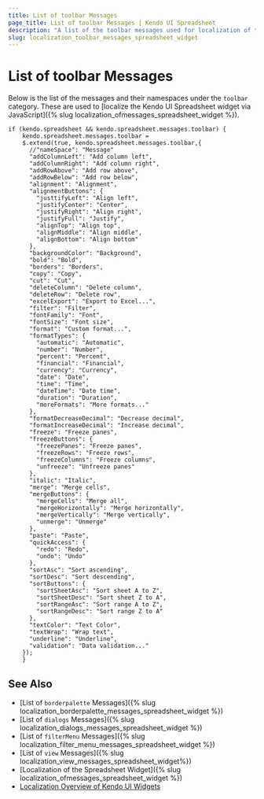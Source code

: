 ```yaml
---
title: List of toolbar Messages
page_title: List of toolbar Messages | Kendo UI Spreadsheet
description: "A list of the toolbar messages used for localization of the Kendo UI Spreadsheet widget via JavaScript."
slug: localization_toolbar_messages_spreadsheet_widget
---
```


# List of toolbar Messages

Below is the list of the messages and their namespaces under the `toolbar` category. These are used to [localize the Kendo UI Spreadsheet widget via JavaScript]({% slug localization_ofmessages_spreadsheet_widget %}).

    if (kendo.spreadsheet && kendo.spreadsheet.messages.toolbar) {
        kendo.spreadsheet.messages.toolbar =
        $.extend(true, kendo.spreadsheet.messages.toolbar,{
          //"nameSpace": "Message"
          "addColumnLeft": "Add column left",
          "addColumnRight": "Add column right",
          "addRowAbove": "Add row above",
          "addRowBelow": "Add row below",
          "alignment": "Alignment",
          "alignmentButtons": {
            "justtifyLeft": "Align left",
            "justifyCenter": "Center",
            "justifyRight": "Align right",
            "justifyFull": "Justify",
            "alignTop": "Align top",
            "alignMiddle": "Align middle",
            "alignBottom": "Align bottom"
          },
          "backgroundColor": "Background",
          "bold": "Bold",
          "borders": "Borders",
          "copy": "Copy",
          "cut": "Cut",
          "deleteColumn": "Delete column",
          "deleteRow": "Delete row",
          "excelExport": "Export to Excel...",
          "filter": "Filter",
          "fontFamily": "Font",
          "fontSize": "Font size",
          "format": "Custom format...",
          "formatTypes": {
            "automatic": "Automatic",
            "number": "Number",
            "percent": "Percent",
            "financial": "Financial",
            "currency": "Currency",
            "date": "Date",
            "time": "Time",
            "dateTime": "Date time",
            "duration": "Duration",
            "moreFormats": "More formats..."
          },
          "formatDecreaseDecimal": "Decrease decimal",
          "formatIncreaseDecimal": "Increase decimal",
          "freeze": "Freeze panes",
          "freezeButtons": {
            "freezePanes": "Freeze panes",
            "freezeRows": "Freeze rows",
            "freezeColumns": "Freeze columns",
            "unfreeze": "Unfreeze panes"
          },
          "italic": "Italic",
          "merge": "Merge cells",
          "mergeButtons": {
            "mergeCells": "Merge all",
            "mergeHorizontally": "Merge horizontally",
            "mergeVertically": "Merge vertically",
            "unmerge": "Unmerge"
          },
          "paste": "Paste",
          "quickAccess": {
            "redo": "Redo",
            "undo": "Undo"
          },
          "sortAsc": "Sort ascending",
          "sortDesc": "Sort descending",
          "sortButtons": {
            "sortSheetAsc": "Sort sheet A to Z",
            "sortSheetDesc": "Sort sheet Z to A",
            "sortRangeAsc": "Sort range A to Z",
            "sortRangeDesc": "Sort range Z to A"
          },
          "textColor": "Text Color",
          "textWrap": "Wrap text",
          "underline": "Underline",
          "validation": "Data validation..."
        });
        }

## See Also

* [List of `borderpalette` Messages]({% slug localization_borderpalette_messages_spreadsheet_widget %})
* [List of `dialogs` Messages]({% slug localization_dialogs_messages_spreadsheet_widget %})
* [List of `filterMenu` Messages]({% slug localization_filter_menu_messages_spreadsheet_widget %})
* [List of `view` Messages]({% slug localization_view_messages_spreadsheet_widget%})
* [Localization of the Spreadsheet Widget]({% slug localization_ofmessages_spreadsheet_widget %})
* [Localization Overview of Kendo UI Widgets](/framework/localization/overview)
